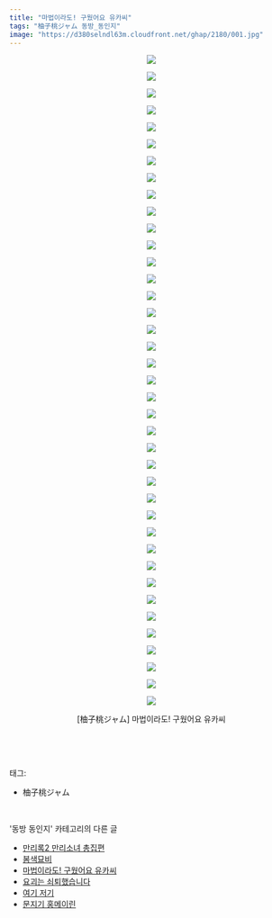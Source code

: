 ```yaml
---
title: "마법이라도! 구웠어요 유카씨"
tags: "柚子桃ジャム 동방_동인지"
image: "https://d380selndl63m.cloudfront.net/ghap/2180/001.jpg"
---
```

<div class="article">
<p style="text-align: center; clear: none; float: none;"><img src="{{ site.imgserver5 }}/ghap/2180/001.jpg"/></p>
<p style="text-align: center; clear: none; float: none;"><img src="{{ site.imgserver5 }}/ghap/2180/002.jpg"/></p>
<p style="text-align: center; clear: none; float: none;"><img src="{{ site.imgserver5 }}/ghap/2180/003.jpg"/></p>
<p style="text-align: center; clear: none; float: none;"><img src="{{ site.imgserver5 }}/ghap/2180/004.jpg"/></p>
<p style="text-align: center; clear: none; float: none;"><img src="{{ site.imgserver5 }}/ghap/2180/005.jpg"/></p>
<p style="text-align: center; clear: none; float: none;"><img src="{{ site.imgserver5 }}/ghap/2180/006.jpg"/></p>
<p style="text-align: center; clear: none; float: none;"><img src="{{ site.imgserver5 }}/ghap/2180/007.jpg"/></p>
<p style="text-align: center; clear: none; float: none;"><img src="{{ site.imgserver5 }}/ghap/2180/008.jpg"/></p>
<p style="text-align: center; clear: none; float: none;"><img src="{{ site.imgserver5 }}/ghap/2180/009.jpg"/></p>
<p style="text-align: center; clear: none; float: none;"><img src="{{ site.imgserver5 }}/ghap/2180/010.jpg"/></p>
<p style="text-align: center; clear: none; float: none;"><img src="{{ site.imgserver5 }}/ghap/2180/011.jpg"/></p>
<p style="text-align: center; clear: none; float: none;"><img src="{{ site.imgserver5 }}/ghap/2180/012.jpg"/></p>
<p style="text-align: center; clear: none; float: none;"><img src="{{ site.imgserver5 }}/ghap/2180/013.jpg"/></p>
<p style="text-align: center; clear: none; float: none;"><img src="{{ site.imgserver5 }}/ghap/2180/014.jpg"/></p>
<p style="text-align: center; clear: none; float: none;"><img src="{{ site.imgserver5 }}/ghap/2180/015.jpg"/></p>
<p style="text-align: center; clear: none; float: none;"><img src="{{ site.imgserver5 }}/ghap/2180/016.jpg"/></p>
<p style="text-align: center; clear: none; float: none;"><img src="{{ site.imgserver5 }}/ghap/2180/017.jpg"/></p>
<p style="text-align: center; clear: none; float: none;"><img src="{{ site.imgserver5 }}/ghap/2180/018.jpg"/></p>
<p style="text-align: center; clear: none; float: none;"><img src="{{ site.imgserver5 }}/ghap/2180/019.jpg"/></p>
<p style="text-align: center; clear: none; float: none;"><img src="{{ site.imgserver5 }}/ghap/2180/020.jpg"/></p>
<p style="text-align: center; clear: none; float: none;"><img src="{{ site.imgserver5 }}/ghap/2180/021.jpg"/></p>
<p style="text-align: center; clear: none; float: none;"><img src="{{ site.imgserver5 }}/ghap/2180/022.jpg"/></p>
<p style="text-align: center; clear: none; float: none;"><img src="{{ site.imgserver5 }}/ghap/2180/023.jpg"/></p>
<p style="text-align: center; clear: none; float: none;"><img src="{{ site.imgserver5 }}/ghap/2180/024.jpg"/></p>
<p style="text-align: center; clear: none; float: none;"><img src="{{ site.imgserver5 }}/ghap/2180/025.jpg"/></p>
<p style="text-align: center; clear: none; float: none;"><img src="{{ site.imgserver5 }}/ghap/2180/026.jpg"/></p>
<p style="text-align: center; clear: none; float: none;"><img src="{{ site.imgserver5 }}/ghap/2180/027.jpg"/></p>
<p style="text-align: center; clear: none; float: none;"><img src="{{ site.imgserver5 }}/ghap/2180/028.jpg"/></p>
<p style="text-align: center; clear: none; float: none;"><img src="{{ site.imgserver5 }}/ghap/2180/029.jpg"/></p>
<p style="text-align: center; clear: none; float: none;"><img src="{{ site.imgserver5 }}/ghap/2180/030.jpg"/></p>
<p style="text-align: center; clear: none; float: none;"><img src="{{ site.imgserver5 }}/ghap/2180/031.jpg"/></p>
<p style="text-align: center; clear: none; float: none;"><img src="{{ site.imgserver5 }}/ghap/2180/032.jpg"/></p>
<p style="text-align: center; clear: none; float: none;"><img src="{{ site.imgserver5 }}/ghap/2180/033.jpg"/></p>
<p style="text-align: center; clear: none; float: none;"><img src="{{ site.imgserver5 }}/ghap/2180/034.jpg"/></p>
<p style="text-align: center; clear: none; float: none;"><img src="{{ site.imgserver5 }}/ghap/2180/035.jpg"/></p>
<p style="text-align: center; clear: none; float: none;"><img src="{{ site.imgserver5 }}/ghap/2180/036.jpg"/></p>
<p style="text-align: center; clear: none; float: none;"><img src="{{ site.imgserver5 }}/ghap/2180/037.jpg"/></p>
<p style="text-align: center; clear: none; float: none;"><img src="{{ site.imgserver5 }}/ghap/2180/038.jpg"/></p>
<p style="text-align: center; clear: none; float: none;"><img src="{{ site.imgserver5 }}/ghap/2180/039.jpg"/></p>
<p style="text-align: center; clear: none; float: none;">[柚子桃ジャム] 마법이라도! 구웠어요 유카씨</p>
<p><br/></p>
</div><br/>
<div class="tagTrail">
<p>태그: </p>
<ul>
<li>柚子桃ジャム</li>
</ul>
</div><br/>
<div class="another">
<p>'동방 동인지' 카테고리의 다른 글</p>
<ul>
<li><a href="/ghap_2184">만리록2  만리소녀 총집편</a></li>
<li><a href="/ghap_2181">봄색묘비</a></li>
<li><a href="/ghap_2180">마법이라도! 구웠어요 유카씨</a></li>
<li><a href="/ghap_2179">요괴는 쇠퇴했습니다</a></li>
<li><a href="/ghap_2178">여기 저기</a></li>
<li><a href="/ghap_2177">문지기 홍메이린</a></li>
</ul>
</div><br/>
<div class="cb_module cb_fluid">
<div class="cb_wrt cb_profile">
</div><!-- commentList close -->
</div><br/>
